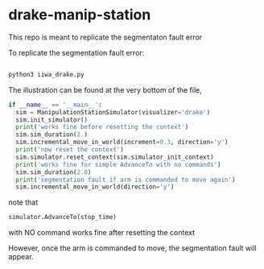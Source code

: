 # drake-manip-station

This repo is meant to replicate the segmentaton fault error

To replicate the segmentation fault error:

```python

python3 iiwa_drake.py
```

The illustration can be found at the very bottom of the file, 
```python
if __name__ == '__main__':
  sim = ManipulationStationSimulator(visualizer='drake')
  sim.init_simulator()
  print('works fine before resetting the context')
  sim.sim_duration(2.)
  sim.incremental_move_in_world(increment=0.3, direction='y')
  print('now reset the context')
  sim.simulator.reset_context(sim.simulator_init_context)
  print('works fine for simple AdvanceTo with no commands')
  sim.sim_duration(2.0)
  print('segmentation fault if arm is commanded to move again')
  sim.incremental_move_in_world(direction='y')
```

note that 
```python
simulator.AdvanceTo(stop_time)
```
with NO command works fine after resetting the context

However, once the arm is commanded to move, the segmentation fault will appear.
